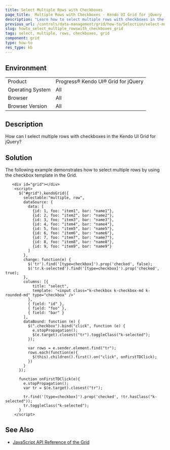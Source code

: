 ```yaml
---
title: Select Multiple Rows with Checkboxes
page_title:  Multiple Rows with Checkboxes - Kendo UI Grid for jQuery
description: "Learn how to select multiple rows with checkboxes in the Kendo UI Grid for jQuery."
previous_url: /controls/data-management/grid/how-to/Selection/select-multiple-rows-with-checkboxes
slug: howto_select_multiple_rowswith_checkboxes_grid
tags: select, multiple, rows, checkboxes, grid
component: grid
type: how-to
res_type: kb
---
```


## Environment

<table>
 <tr>
  <td>Product</td>
  <td>Progress® Kendo UI® Grid for jQuery</td> 
 </tr>
 <tr>
  <td>Operating System</td>
  <td>All</td>
 </tr>
 <tr>
  <td>Browser</td>
  <td>All</td>
 </tr>
 <tr>
  <td>Browser Version</td>
  <td>All</td>
 </tr>
</table>

## Description

How can I select multiple rows with checkboxes in the Kendo UI Grid for jQuery?

## Solution

The following example demonstrates how to select multiple rows by using the checkbox template in the Grid.

```dojo
   <div id="grid"></div>
    <script>
      $("#grid").kendoGrid({
        selectable:"multiple, row",
        dataSource: {
          data: [
            {id: 1, foo: "item1", bar: "name1"},
            {id: 2, foo: "item2", bar: "name2"},
            {id: 3, foo: "item3", bar: "name3"},
            {id: 4, foo: "item4", bar: "name4"},
            {id: 5, foo: "item5", bar: "name5"},
            {id: 6, foo: "item6", bar: "name6"},
            {id: 7, foo: "item7", bar: "name7"},
            {id: 8, foo: "item8", bar: "name8"},
            {id: 9, foo: "item9", bar: "name9"}
          ]
        },
        change: function(e) {
          $('tr').find('[type=checkbox]').prop('checked', false);
          $('tr.k-selected').find('[type=checkbox]').prop('checked', true);
        },
        columns: [{
            title: "select",
            template: '<input class="k-checkbox k-checkbox-md k-rounded-md" type="checkbox" />'
          },
          { field: "id" },
          { field: "foo" },
          { field: "bar" }
        ],
        dataBound: function (e) {
          $(".checkbox").bind("click", function (e) {
            e.stopPropagation();
            $(e.target).closest("tr").toggleClass("k-selected");
          });

          var rows = e.sender.element.find("tr");
          rows.each(function(e){
            $(this).children().first().on("click", onFirstTDClick);
          })
        }
      });

      function onFirstTDClick(e){
        e.stopPropagation();
        var tr = $(e.target).closest("tr");

        tr.find('[type=checkbox]').prop('checked', !tr.hasClass("k-selected"));
        tr.toggleClass("k-selected");
      }
    </script>
```

## See Also

* [JavaScript API Reference of the Grid](/api/javascript/ui/grid)
